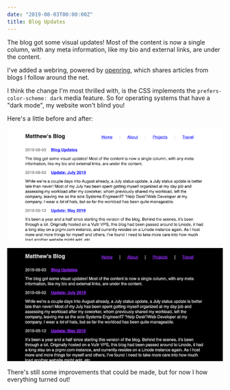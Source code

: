 ```yaml
---
date: "2019-08-03T00:00:00Z"
title: Blog Updates
---
```


The blog got some visual updates! Most of the content is now a single
column, with any meta information, like my bio and external links, are
under the content.

I've added a webring, powered by [openring][0], which shares articles
from blogs I follow around the net.

[0]: https://git.sr.ht/~sircmpwn/openring

I think the change I'm most thrilled with, is the CSS implements the
`prefers-color-scheme: dark` media feature. So for operating systems
that have a "dark mode", my website won't blind you!

Here's a little before and after:

![light layout](/content/screenshot_2019-08-03_light.png)

![dark layout](/content/screenshot_2019-08-03_dark.png)

There's still some improvements that could be made, but for now I how
everything turned out!
